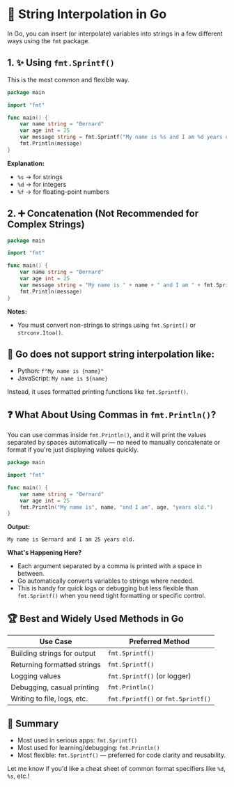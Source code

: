 
# 🧵 String Interpolation in Go

In Go, you can insert (or interpolate) variables into strings in a few different ways using the `fmt` package.

## 1. ✨ Using `fmt.Sprintf()`

This is the most common and flexible way.

```go
package main

import "fmt"

func main() {
    var name string = "Bernard"
    var age int = 25
    var message string = fmt.Sprintf("My name is %s and I am %d years old.", name, age)
    fmt.Println(message)
}
```

**Explanation:**

- `%s` → for strings
- `%d` → for integers
- `%f` → for floating-point numbers

## 2. ➕ Concatenation (Not Recommended for Complex Strings)

```go
package main

import "fmt"

func main() {
    var name string = "Bernard"
    var age int = 25
    var message string = "My name is " + name + " and I am " + fmt.Sprint(age) + " years old."
    fmt.Println(message)
}
```

**Notes:**

- You must convert non-strings to strings using `fmt.Sprint()` or `strconv.Itoa()`.

## 🛑 Go does not support string interpolation like:

- Python: `f"My name is {name}"`
- JavaScript: ``My name is ${name}``

Instead, it uses formatted printing functions like `fmt.Sprintf()`.

## ❓ What About Using Commas in `fmt.Println()`?

You can use commas inside `fmt.Println()`, and it will print the values separated by spaces automatically — no need to manually concatenate or format if you're just displaying values quickly.

```go
package main

import "fmt"

func main() {
    var name string = "Bernard"
    var age int = 25
    fmt.Println("My name is", name, "and I am", age, "years old.")
}
```

**Output:**

```
My name is Bernard and I am 25 years old.
```

**What's Happening Here?**

- Each argument separated by a comma is printed with a space in between.
- Go automatically converts variables to strings where needed.
- This is handy for quick logs or debugging but less flexible than `fmt.Sprintf()` when you need tight formatting or specific control.

## 🏆 Best and Widely Used Methods in Go

| Use Case                         | Preferred Method     |
|----------------------------------|----------------------|
| Building strings for output      | `fmt.Sprintf()`      |
| Returning formatted strings      | `fmt.Sprintf()`      |
| Logging values                   | `fmt.Sprintf()` (or logger) |
| Debugging, casual printing       | `fmt.Println()`      |
| Writing to file, logs, etc.      | `fmt.Fprintf()` or `fmt.Sprintf()` |

## 📌 Summary

- Most used in serious apps: `fmt.Sprintf()`
- Most used for learning/debugging: `fmt.Println()`
- Most flexible: `fmt.Sprintf()` — preferred for code clarity and reusability.

Let me know if you'd like a cheat sheet of common format specifiers like `%d`, `%s`, etc.!